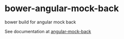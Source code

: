 bower-angular-mock-back
=======================

bower build for angular mock back

See documentation at [angular-mock-back](https://github.com/gah-boh/angular-mock-back)
